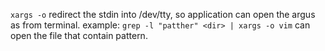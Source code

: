 `xargs -o` redirect the stdin into /dev/tty, so application can open the argus 
as from terminal.
example:
`grep -l "patther" <dir> | xargs -o vim` can open the file that contain 
pattern.
